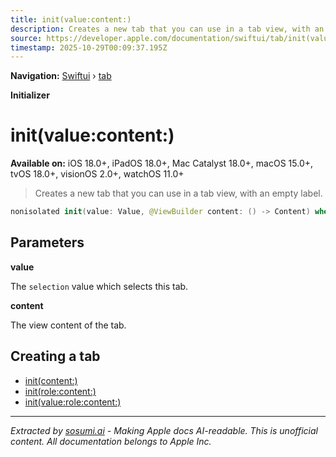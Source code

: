 ```yaml
---
title: init(value:content:)
description: Creates a new tab that you can use in a tab view, with an empty label.
source: https://developer.apple.com/documentation/swiftui/tab/init(value:content:)
timestamp: 2025-10-29T00:09:37.195Z
---
```


**Navigation:** [Swiftui](/documentation/swiftui) › [tab](/documentation/swiftui/tab)

**Initializer**

# init(value:content:)

**Available on:** iOS 18.0+, iPadOS 18.0+, Mac Catalyst 18.0+, macOS 15.0+, tvOS 18.0+, visionOS 2.0+, watchOS 11.0+

> Creates a new tab that you can use in a tab view, with an empty label.

```swift
nonisolated init(value: Value, @ViewBuilder content: () -> Content) where Label == EmptyView
```

## Parameters

**value**

The `selection` value which selects this tab.



**content**

The view content of the tab.



## Creating a tab

- [init(content:)](/documentation/swiftui/tab/init(content:))
- [init(role:content:)](/documentation/swiftui/tab/init(role:content:))
- [init(value:role:content:)](/documentation/swiftui/tab/init(value:role:content:))

---

*Extracted by [sosumi.ai](https://sosumi.ai) - Making Apple docs AI-readable.*
*This is unofficial content. All documentation belongs to Apple Inc.*
